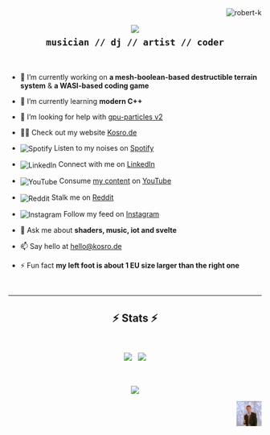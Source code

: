<img align="right" src="https://komarev.com/ghpvc/?username=robert-k&label=Visitors" alt="robert-k">

<h2 align="center">
  <a href="https://git.io/typing-svg">
    <img src="https://readme-typing-svg.herokuapp.com/?lines=Hello,+There!+👋;This+is+Robert...;Nice+to+meet+you!;Have+a+look+around!&center=true&size=30">
  </a>
  <br>
  <code>musician // dj // artist // coder</code>
</h2>

<br>

- 🔭 I’m currently working on <b>a mesh-boolean-based destructible terrain system</b> & <b>a WASI-based coding game</b>

- 🌱 I’m currently learning **modern C++**

- 🤝 I’m looking for help with [gpu-particles v2](https://github.com/Robert-K/gpu-particles/tree/v2)

- 👨‍💻 Check out my website [Kosro.de](https://kosro.de)

- <img align="center" src="https://raw.githubusercontent.com/rahuldkjain/github-profile-readme-generator/master/src/images/icons/Social/spotify.svg" alt="Spotify" width="20" /> Listen to my noises on [Spotify]( https://open.spotify.com/artist/5vA5oxYbi3BCryMa8jh3xr)

- <img align="center" src="https://raw.githubusercontent.com/rahuldkjain/github-profile-readme-generator/master/src/images/icons/Social/linked-in-alt.svg" alt="LinkedIn" width="20" /> Connect with me on [LinkedIn](https://www.linkedin.com/in/robert-kossessa-4189872b2/)

- <img align="center" src="https://raw.githubusercontent.com/rahuldkjain/github-profile-readme-generator/master/src/images/icons/Social/youtube.svg" alt="YouTube" width="20" /> Consume [my content](https://www.youtube.com/c/Kosro) on [YouTube](https://www.youtube.com/c/Kosro)

- <img align="center" src="https://raw.githubusercontent.com/rahuldkjain/github-profile-readme-generator/master/src/images/icons/Social/reddit.svg" alt="Reddit" width="20" /> Stalk me on [Reddit](https://www.reddit.com/u/kosro_de?sort=top)

- <img align="center" src="https://raw.githubusercontent.com/rahuldkjain/github-profile-readme-generator/master/src/images/icons/Social/instagram.svg" alt="Instagram" width="20" /> Follow my feed on [Instagram](https://instagram.com/kosro.de)

- 💬 Ask me about **shaders, music, iot and svelte**

- 📫 Say hello at hello@kosro.de

- ⚡ Fun fact **my left foot is about 1 EU size larger than the right one**

<br>

---

<h2 align="center">⚡ Stats ⚡</h2>
<br>
<p align=center>
  <picture>
    <source
      srcset="https://github-readme-stats.vercel.app/api?username=robert-k&show_icons=true&theme=dark&hide_title=true&hide_rank=true"
      media="(prefers-color-scheme: dark)"
    />
    <source
      srcset="https://github-readme-stats.vercel.app/api?username=robert-k&show_icons=true&hide_title=true&hide_rank=true"
      media="(prefers-color-scheme: light), (prefers-color-scheme: no-preference)"
    />
    <img src="https://github-readme-stats.vercel.app/api?username=robert-k&show_icons=true&hide_title=true&hide_rank=true" />
  </picture>
  &nbsp;
  <picture>
    <source
      srcset="https://github-readme-stats.vercel.app/api/top-langs?username=robert-k&show_icons=true&theme=dark&layout=compact"
      media="(prefers-color-scheme: dark)"
    />
    <source
      srcset="https://github-readme-stats.vercel.app/apitop-langs?username=robert-k&show_icons=true&layout=compact"
      media="(prefers-color-scheme: light), (prefers-color-scheme: no-preference)"
    />
    <img src="https://github-readme-stats.vercel.app/api/top-langs?username=robert-k&show_icons=true&layout=compact" />
  </picture>
</p>

<br>

<p align="center"><a href="https://ko-fi.com/kosro"><img align="center" src="https://ko-fi.com/img/githubbutton_sm.svg"/></a></p>

<p align="right"><a href="https://www.youtube.com/watch?v=dQw4w9WgXcQ"><img src="https://github.com/Robert-K/Robert-K/raw/main/special-treat.gif" width="50"></a></p>
